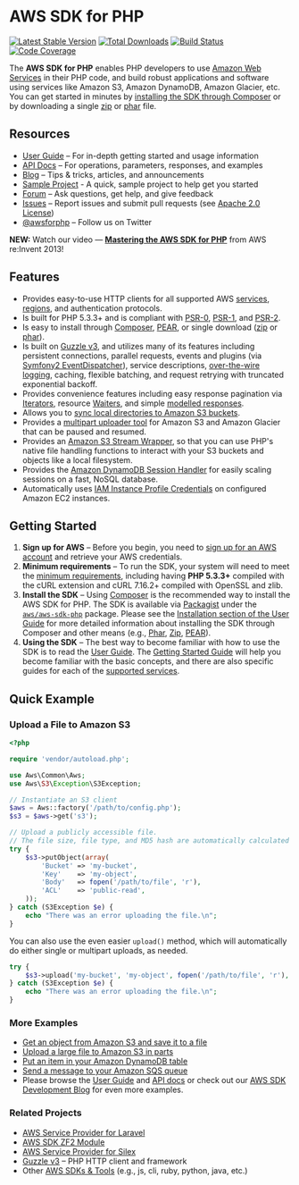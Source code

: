 # AWS SDK for PHP

[![Latest Stable Version](https://poser.pugx.org/aws/aws-sdk-php/version.svg)](https://packagist.org/packages/aws/aws-sdk-php)
[![Total Downloads](https://poser.pugx.org/aws/aws-sdk-php/d/total.svg)](https://packagist.org/packages/aws/aws-sdk-php)
[![Build Status](https://travis-ci.org/aws/aws-sdk-php.png)](https://travis-ci.org/aws/aws-sdk-php)
[![Code Coverage](https://scrutinizer-ci.com/g/aws/aws-sdk-php/badges/coverage.png?s=a5e380fe64b957af62cc52a999e77c0641c6bc91)](https://scrutinizer-ci.com/g/aws/aws-sdk-php/)

The **AWS SDK for PHP** enables PHP developers to use [Amazon Web Services][aws] in their PHP code, and build robust
applications and software using services like Amazon S3, Amazon DynamoDB, Amazon Glacier, etc. You can get started in
minutes by [installing the SDK through Composer][docs-installation] or by downloading a single [zip][install-zip] or
[phar][install-phar] file.

## Resources

* [User Guide][docs-guide] – For in-depth getting started and usage information
* [API Docs][docs-api] – For operations, parameters, responses, and examples
* [Blog][sdk-blog] – Tips & tricks, articles, and announcements
* [Sample Project][sdk-sample] - A quick, sample project to help get you started
* [Forum][sdk-forum] – Ask questions, get help, and give feedback
* [Issues][sdk-issues] – Report issues and submit pull requests (see [Apache 2.0 License][sdk-license])
* [@awsforphp][sdk-twitter] – Follow us on Twitter

**NEW:** Watch our video — **[Mastering the AWS SDK for PHP](http://youtu.be/_zaW2VZB1ok)** from AWS re:Invent 2013!

## Features

* Provides easy-to-use HTTP clients for all supported AWS [services][docs-services], [regions][docs-rande], and
  authentication protocols.
* Is built for PHP 5.3.3+ and is compliant with [PSR-0][], [PSR-1][], and [PSR-2][].
* Is easy to install through [Composer][install-packagist], [PEAR][install-pear], or single download ([zip][install-zip]
  or [phar][install-phar]).
* Is built on [Guzzle v3][guzzle], and utilizes many of its features including persistent connections, parallel requests, 
  events and plugins (via [Symfony2 EventDispatcher][symfony2-events]), service descriptions, [over-the-wire
  logging][docs-wire-logging], caching, flexible batching, and request retrying with truncated exponential backoff.
* Provides convenience features including easy response pagination via [Iterators][docs-iterators], resource
  [Waiters][docs-waiters], and simple [modelled responses][docs-models].
* Allows you to [sync local directories to Amazon S3 buckets][docs-s3-sync].
* Provides a [multipart uploader tool][docs-s3-multipart] for Amazon S3 and Amazon Glacier that can be paused and
  resumed.
* Provides an [Amazon S3 Stream Wrapper][docs-streamwrapper], so that you can use PHP's native file handling functions
  to interact with your S3 buckets and objects like a local filesystem.
* Provides the [Amazon DynamoDB Session Handler][docs-ddbsh] for easily scaling sessions on a fast, NoSQL database.
* Automatically uses [IAM Instance Profile Credentials][aws-iam-credentials] on configured Amazon EC2 instances.

## Getting Started

1. **Sign up for AWS** – Before you begin, you need to [sign up for an AWS account][docs-signup] and retrieve your AWS
   credentials.
1. **Minimum requirements** – To run the SDK, your system will need to meet the [minimum
   requirements][docs-requirements], including having **PHP 5.3.3+** compiled with the cURL extension and cURL 7.16.2+
   compiled with OpenSSL and zlib.
1. **Install the SDK** – Using [Composer][] is the recommended way to install the AWS SDK for PHP. The SDK is available
   via [Packagist][] under the [`aws/aws-sdk-php`][install-packagist] package. Please see the
   [Installation section of the User Guide][docs-installation] for more detailed information about installing the SDK
   through Composer and other means (e.g., [Phar][install-phar], [Zip][install-zip], [PEAR][install-pear]).
1. **Using the SDK** – The best way to become familiar with how to use the SDK is to read the [User Guide][docs-guide].
   The [Getting Started Guide][docs-quickstart] will help you become familiar with the basic concepts, and there are
   also specific guides for each of the [supported services][docs-services].

## Quick Example

### Upload a File to Amazon S3

```php
<?php

require 'vendor/autoload.php';

use Aws\Common\Aws;
use Aws\S3\Exception\S3Exception;

// Instantiate an S3 client
$aws = Aws::factory('/path/to/config.php');
$s3 = $aws->get('s3');

// Upload a publicly accessible file.
// The file size, file type, and MD5 hash are automatically calculated by the SDK
try {
    $s3->putObject(array(
        'Bucket' => 'my-bucket',
        'Key'    => 'my-object',
        'Body'   => fopen('/path/to/file', 'r'),
        'ACL'    => 'public-read',
    ));
} catch (S3Exception $e) {
    echo "There was an error uploading the file.\n";
}
```

You can also use the even easier `upload()` method, which will automatically do either single or multipart uploads,
as needed.

```php
try {
    $s3->upload('my-bucket', 'my-object', fopen('/path/to/file', 'r'), 'public-read');
} catch (S3Exception $e) {
    echo "There was an error uploading the file.\n";
}
```

### More Examples

* [Get an object from Amazon S3 and save it to a file][example-s3-getobject]
* [Upload a large file to Amazon S3 in parts][example-s3-multipart]
* [Put an item in your Amazon DynamoDB table][example-dynamodb-putitem]
* [Send a message to your Amazon SQS queue][example-sqs-sendmessage]
* Please browse the [User Guide][docs-guide] and [API docs][docs-api] or check out our [AWS SDK Development
  Blog][sdk-blog] for even more examples.

### Related Projects

* [AWS Service Provider for Laravel][mod-laravel]
* [AWS SDK ZF2 Module][mod-zf2]
* [AWS Service Provider for Silex][mod-silex]
* [Guzzle v3][guzzle-docs] – PHP HTTP client and framework
* Other [AWS SDKs & Tools][aws-tools] (e.g., js, cli, ruby, python, java, etc.)

[sdk-website]: http://aws.amazon.com/sdkforphp
[sdk-forum]: https://forums.aws.amazon.com/forum.jspa?forumID=80
[sdk-issues]: https://github.com/aws/aws-sdk-php/issues
[sdk-license]: http://aws.amazon.com/apache2.0/
[sdk-blog]: http://blogs.aws.amazon.com/php
[sdk-twitter]: https://twitter.com/awsforphp
[sdk-sample]: http://aws.amazon.com/developers/getting-started/php

[install-packagist]: https://packagist.org/packages/aws/aws-sdk-php
[install-phar]: http://pear.amazonwebservices.com/get/aws.phar
[install-zip]: http://pear.amazonwebservices.com/get/aws.zip
[install-pear]: http://pear.amazonwebservices.com

[docs-api]: http://docs.aws.amazon.com/aws-sdk-php/latest/index.html
[docs-guide]: http://docs.aws.amazon.com/aws-sdk-php/guide/latest/index.html
[docs-contribution]: https://github.com/aws/aws-sdk-php/blob/master/CONTRIBUTING.md
[docs-performance]: http://docs.aws.amazon.com/aws-sdk-php/guide/latest/performance.html
[docs-migration]: http://docs.aws.amazon.com/aws-sdk-php/guide/latest/migration-guide.html
[docs-signup]: http://docs.aws.amazon.com/aws-sdk-php/guide/latest/awssignup.html
[docs-requirements]: http://docs.aws.amazon.com/aws-sdk-php/guide/latest/requirements.html
[docs-installation]: http://docs.aws.amazon.com/aws-sdk-php/guide/latest/installation.html
[docs-quickstart]: http://docs.aws.amazon.com/aws-sdk-php/guide/latest/quick-start.html
[docs-iterators]: http://docs.aws.amazon.com/aws-sdk-php/guide/latest/quick-start.html#iterators
[docs-waiters]: http://docs.aws.amazon.com/aws-sdk-php/guide/latest/feature-waiters.html
[docs-models]: http://docs.aws.amazon.com/aws-sdk-php/guide/latest/feature-models.html
[docs-exceptions]: http://docs.aws.amazon.com/aws-sdk-php/guide/latest/quick-start.html#error-handling
[docs-wire-logging]: http://docs.aws.amazon.com/aws-sdk-php/guide/latest/faq.html#how-can-i-see-what-data-is-sent-over-the-wire
[docs-services]: http://docs.aws.amazon.com/aws-sdk-php/guide/latest/index.html#supported-services
[docs-ddbsh]: http://docs.aws.amazon.com/aws-sdk-php/guide/latest/feature-dynamodb-session-handler.html
[docs-rande]: http://docs.aws.amazon.com/general/latest/gr/rande.html
[docs-streamwrapper]: http://docs.aws.amazon.com/aws-sdk-php/guide/latest/service-s3.html#amazon-s3-stream-wrapper
[docs-s3-sync]: http://blogs.aws.amazon.com/php/post/Tx2W9JAA7RXVOXA/Syncing-Data-with-Amazon-S3
[docs-s3-multipart]: http://docs.aws.amazon.com/aws-sdk-php/guide/latest/service-s3.html#uploading-large-files-using-multipart-uploads

[aws]: http://aws.amazon.com
[aws-iam-credentials]: http://docs.aws.amazon.com/AWSEC2/latest/UserGuide/UsingIAM.html#UsingIAMrolesWithAmazonEC2Instances
[aws-tools]: http://aws.amazon.com/tools
[guzzle]: https://github.com/guzzle/guzzle3
[guzzle-docs]: https://guzzle3.readthedocs.org
[composer]: http://getcomposer.org
[packagist]: http://packagist.org
[psr-0]: https://github.com/php-fig/fig-standards/blob/master/accepted/PSR-0.md
[psr-1]: https://github.com/php-fig/fig-standards/blob/master/accepted/PSR-1-basic-coding-standard.md
[psr-2]: https://github.com/php-fig/fig-standards/blob/master/accepted/PSR-2-coding-style-guide.md
[symfony2-events]: http://symfony.com/doc/2.3/components/event_dispatcher/introduction.html

[example-sqs-sendmessage]: http://docs.aws.amazon.com/aws-sdk-php/guide/latest/service-sqs.html#sending-messages
[example-s3-getobject]: http://docs.aws.amazon.com/aws-sdk-php/guide/latest/service-s3.html#saving-objects-to-a-file
[example-s3-multipart]: http://docs.aws.amazon.com/aws-sdk-php/guide/latest/service-s3.html#uploading-large-files-using-multipart-uploads
[example-dynamodb-putitem]: http://docs.aws.amazon.com/aws-sdk-php/guide/latest/service-dynamodb.html#adding-items

[mod-laravel]: https://github.com/aws/aws-sdk-php-laravel
[mod-zf2]: https://github.com/aws/aws-sdk-php-zf2
[mod-silex]: https://github.com/aws/aws-sdk-php-silex
